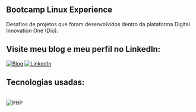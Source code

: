 ## Bootcamp Linux Experience

Desafios de projetos que foram desenvolvidos dentro da plataforma Digital Innovation One (Dio).


## Visite meu blog e meu perfil no LinkedIn:

[![Blog](https://img.shields.io/badge/Medium-12100E?style=for-the-badge&logo=medium&logoColor=white)](https://medium.com/@lgomesroc)
[![LinkedIn](https://img.shields.io/badge/LinkedIn-0077B5?style=for-the-badge&logo=linkedin&logoColor=white)](https://www.linkedin.com/in/lgomesroc/)


## Tecnologias usadas:
<div style="display: inline_block"></br>
   <img align="center" alt="PHP" src="https://img.shields.io/badge/PHP-777BB4?style=for-the-badge&logo=php&logoColor=white
   <img align="center" alt="Shell" src="https://img.shields.io/badge/Shell_Script-121011?style=for-the-badge&logo=gnu-bash&logoColor=white" />
</div></br>


